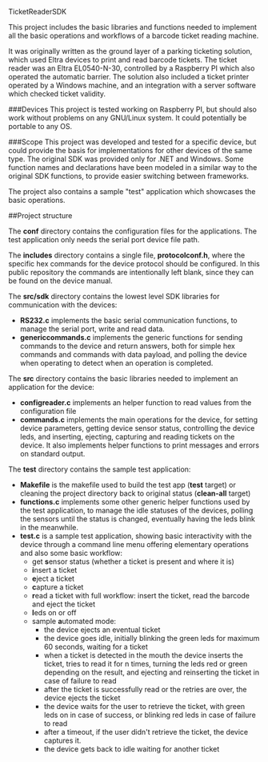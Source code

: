 TicketReaderSDK


This project includes the basic libraries and functions needed to implement all the basic operations and workflows of a barcode ticket reading machine.

It was originally written as the ground layer of a parking ticketing solution, which used Eltra devices to print and read barcode tickets. The ticket reader was an Eltra EL0540-N-30, controlled by a Raspberry PI which also operated the automatic barrier.
The solution also included a ticket printer operated by a Windows machine, and an integration with a server software which checked ticket validity.

###Devices
This project is tested working on Raspberry PI, but should also work without problems on any GNU/Linux system. It could potentially be portable to any OS.


###Scope
This project was developed and tested for a specific device, but could provide the basis for implementations for other devices of the same type.
The original SDK was provided only for .NET and Windows. Some function names and declarations have been modeled in a similar way to the original SDK functions, to provide easier switching between frameworks.

The project also contains a sample "test" application which showcases the basic operations. 

##Project structure

The **conf** directory contains the configuration files for the applications. The test application only needs the serial port device file path.

The **includes** directory contains a single file, **protocolconf.h**, where the specific hex commands for the device protocol should be configured. In this public repository the commands are intentionally left blank, since they can be found on the device manual.

The **src/sdk** directory contains the lowest level SDK libraries for communication with the devices:
* **RS232.c** implements the basic serial communication functions, to manage the serial port, write and read data.
* **genericcommands.c** implements the generic functions for sending commands to the device and return answers, both for simple hex commands and commands with data payload, and polling the device when operating to detect when an operation is completed.

The **src** directory contains the basic libraries needed to implement an application for the device:
* **configreader.c** implements an helper function to read values from the configuration file
* **commands.c** implements the main operations for the device, for setting device parameters, getting device sensor status, controlling the device leds, and inserting, ejecting, capturing and reading tickets on the device. It also implements helper functions to print messages and errors on standard output.

The **test** directory contains the sample test application:
* **Makefile** is the makefile used to build the test app (**test** target) or cleaning the project directory back to original status (**clean-all** target)
* **functions.c** implements some other generic helper functions used by the test application, to manage the idle statuses of the devices, polling the sensors until the status is changed, eventually having the leds blink in the meanwhile.
* **test.c** is a sample test application, showing basic interactivity with the device through a command line menu offering elementary operations and also some basic workflow:
  * get **s**ensor status (whether a ticket is present and where it is)
  * **i**nsert a ticket
  * **e**ject a ticket
  * **c**apture a ticket
  * **r**ead a ticket with full workflow: insert the ticket, read the barcode and eject the ticket
  * **l**eds on or off 
  * sample **a**utomated mode:
    * the device ejects an eventual ticket
    * the device goes idle, initially blinking the green leds for maximum 60 seconds, waiting for a ticket
    * when a ticket is detected in the mouth the device inserts the ticket, tries to read it for n times, turning the leds red or green depending on the result, and ejecting and reinserting the ticket in case of failure to read
    * after the ticket is successfully read or the retries are over, the device ejects the ticket
    * the device waits for the user to retrieve the ticket, with green leds on in case of success, or blinking red leds in case of failure to read
    * after a timeout, if the user didn't retrieve the ticket, the device captures it.
    * the device gets back to idle waiting for another ticket
